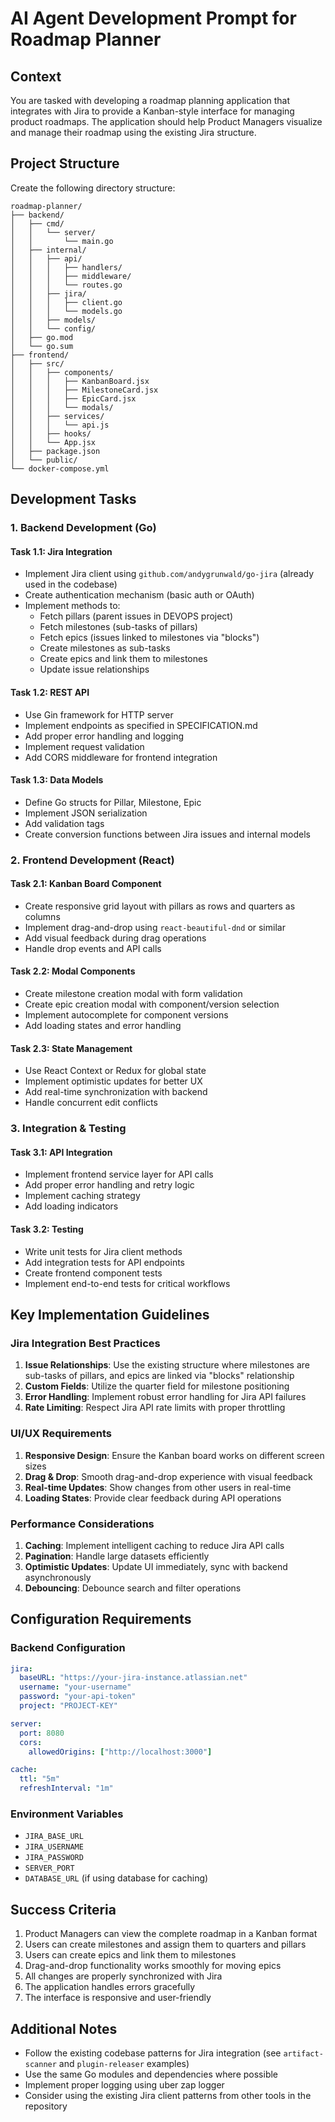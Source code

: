 # AI Agent Development Prompt for Roadmap Planner

## Context
You are tasked with developing a roadmap planning application that integrates with Jira to provide a Kanban-style interface for managing product roadmaps. The application should help Product Managers visualize and manage their roadmap using the existing Jira structure.

## Project Structure
Create the following directory structure:
```
roadmap-planner/
├── backend/
│   ├── cmd/
│   │   └── server/
│   │       └── main.go
│   ├── internal/
│   │   ├── api/
│   │   │   ├── handlers/
│   │   │   ├── middleware/
│   │   │   └── routes.go
│   │   ├── jira/
│   │   │   ├── client.go
│   │   │   └── models.go
│   │   ├── models/
│   │   └── config/
│   ├── go.mod
│   └── go.sum
├── frontend/
│   ├── src/
│   │   ├── components/
│   │   │   ├── KanbanBoard.jsx
│   │   │   ├── MilestoneCard.jsx
│   │   │   ├── EpicCard.jsx
│   │   │   └── modals/
│   │   ├── services/
│   │   │   └── api.js
│   │   ├── hooks/
│   │   └── App.jsx
│   ├── package.json
│   └── public/
└── docker-compose.yml
```

## Development Tasks

### 1. Backend Development (Go)

#### Task 1.1: Jira Integration
- Implement Jira client using `github.com/andygrunwald/go-jira` (already used in the codebase)
- Create authentication mechanism (basic auth or OAuth)
- Implement methods to:
  - Fetch pillars (parent issues in DEVOPS project)
  - Fetch milestones (sub-tasks of pillars)
  - Fetch epics (issues linked to milestones via "blocks")
  - Create milestones as sub-tasks
  - Create epics and link them to milestones
  - Update issue relationships

#### Task 1.2: REST API
- Use Gin framework for HTTP server
- Implement endpoints as specified in SPECIFICATION.md
- Add proper error handling and logging
- Implement request validation
- Add CORS middleware for frontend integration

#### Task 1.3: Data Models
- Define Go structs for Pillar, Milestone, Epic
- Implement JSON serialization
- Add validation tags
- Create conversion functions between Jira issues and internal models

### 2. Frontend Development (React)

#### Task 2.1: Kanban Board Component
- Create responsive grid layout with pillars as rows and quarters as columns
- Implement drag-and-drop using `react-beautiful-dnd` or similar
- Add visual feedback during drag operations
- Handle drop events and API calls

#### Task 2.2: Modal Components
- Create milestone creation modal with form validation
- Create epic creation modal with component/version selection
- Implement autocomplete for component versions
- Add loading states and error handling

#### Task 2.3: State Management
- Use React Context or Redux for global state
- Implement optimistic updates for better UX
- Add real-time synchronization with backend
- Handle concurrent edit conflicts

### 3. Integration & Testing

#### Task 3.1: API Integration
- Implement frontend service layer for API calls
- Add proper error handling and retry logic
- Implement caching strategy
- Add loading indicators

#### Task 3.2: Testing
- Write unit tests for Jira client methods
- Add integration tests for API endpoints
- Create frontend component tests
- Implement end-to-end tests for critical workflows

## Key Implementation Guidelines

### Jira Integration Best Practices
1. **Issue Relationships**: Use the existing structure where milestones are sub-tasks of pillars, and epics are linked via "blocks" relationship
2. **Custom Fields**: Utilize the quarter field for milestone positioning
3. **Error Handling**: Implement robust error handling for Jira API failures
4. **Rate Limiting**: Respect Jira API rate limits with proper throttling

### UI/UX Requirements
1. **Responsive Design**: Ensure the Kanban board works on different screen sizes
2. **Drag & Drop**: Smooth drag-and-drop experience with visual feedback
3. **Real-time Updates**: Show changes from other users in real-time
4. **Loading States**: Provide clear feedback during API operations

### Performance Considerations
1. **Caching**: Implement intelligent caching to reduce Jira API calls
2. **Pagination**: Handle large datasets efficiently
3. **Optimistic Updates**: Update UI immediately, sync with backend asynchronously
4. **Debouncing**: Debounce search and filter operations

## Configuration Requirements

### Backend Configuration
```yaml
jira:
  baseURL: "https://your-jira-instance.atlassian.net"
  username: "your-username"
  password: "your-api-token"
  project: "PROJECT-KEY"

server:
  port: 8080
  cors:
    allowedOrigins: ["http://localhost:3000"]

cache:
  ttl: "5m"
  refreshInterval: "1m"
```

### Environment Variables
- `JIRA_BASE_URL`
- `JIRA_USERNAME`
- `JIRA_PASSWORD`
- `SERVER_PORT`
- `DATABASE_URL` (if using database for caching)

## Success Criteria
1. Product Managers can view the complete roadmap in a Kanban format
2. Users can create milestones and assign them to quarters and pillars
3. Users can create epics and link them to milestones
4. Drag-and-drop functionality works smoothly for moving epics
5. All changes are properly synchronized with Jira
6. The application handles errors gracefully
7. The interface is responsive and user-friendly

## Additional Notes
- Follow the existing codebase patterns for Jira integration (see `artifact-scanner` and `plugin-releaser` examples)
- Use the same Go modules and dependencies where possible
- Implement proper logging using uber zap logger
- Consider using the existing Jira client patterns from other tools in the repository